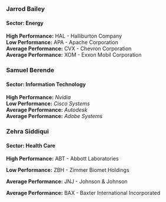 ### Jarrod Bailey
#### Sector: Energy
**High Performance:** HAL - Halliburton Company  
**Low Performance:** APA - Apache Corporation  
**Average Performance:** CVX - Chevron Corporation  
**Average Performance:** XOM - Exxon Mobil Corporation  

### Samuel Berende
#### Sector: Information Technology	
**High Performance:** _Nvidia_   
**Low Performance:** _Cisco Systems_  
**Average Performance:** _Autodesk_  
**Average Performance:** _Adobe Systems_  

### Zehra Siddiqui
#### Sector: Health Care
**High Performance:** ABT - Abbott Laboratories

**Low Performance:** ZBH - Zimmer Biomet Holdings 

**Average Performance:** JNJ - Johnson & Johnson

**Average Performance:** BAX - Baxter International Incorporated
